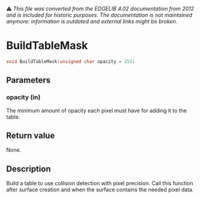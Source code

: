 :warning: _This file was converted from the EDGELIB 4.02 documentation from 2012 and is included for historic purposes. The documentation is not maintained anymore: information is outdated and external links might be broken._

# BuildTableMask


```c++
void BuildTableMask(unsigned char opacity = 255)
```

## Parameters
### opacity (in)
The minimum amount of opacity each pixel must have for adding it to the table.

## Return value
None.

## Description
Build a table to use collision detection with pixel precision. Call this function after surface creation and when the surface contains the needed pixel data.

